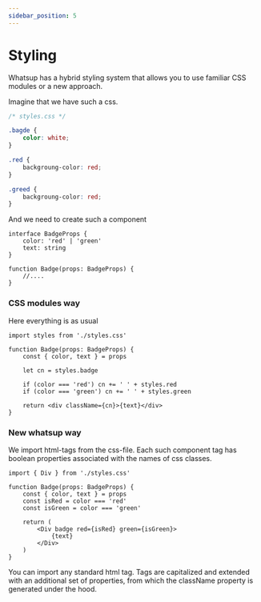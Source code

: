 ```yaml
---
sidebar_position: 5
---
```


# Styling

Whatsup has a hybrid styling system that allows you to use familiar CSS modules or a new approach.

Imagine that we have such a css.

```css
/* styles.css */

.bagde {
    color: white;
}

.red {
    backgroung-color: red;
}

.greed {
    backgroung-color: red;
}
```

And we need to create such a component

```tsx
interface BadgeProps {
    color: 'red' | 'green'
    text: string
}

function Badge(props: BadgeProps) {
    //....
}
```

### CSS modules way

Here everything is as usual

```tsx
import styles from './styles.css'

function Badge(props: BadgeProps) {
    const { color, text } = props

    let cn = styles.badge

    if (color === 'red') cn += ' ' + styles.red
    if (color === 'green') cn += ' ' + styles.green

    return <div className={cn}>{text}</div>
}
```

### New whatsup way

We import html-tags from the css-file. Each such component tag has boolean properties associated with the names of css classes.

```tsx
import { Div } from './styles.css'

function Badge(props: BadgeProps) {
    const { color, text } = props
    const isRed = color === 'red'
    const isGreen = color === 'green'

    return (
        <Div badge red={isRed} green={isGreen}>
            {text}
        </Div>
    )
}
```

You can import any standard html tag. Tags are capitalized and extended with an additional set of properties, from which the className property is generated under the hood.
